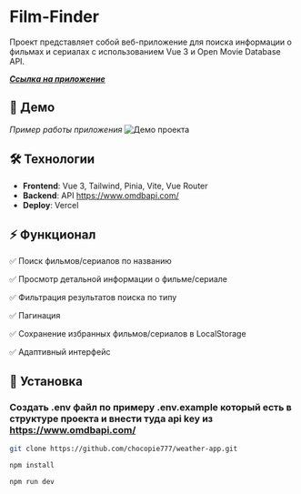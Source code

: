 # Film-Finder
Проект представляет собой веб-приложение для поиска информации о фильмах и сериалах c использованием Vue 3 и Open Movie Database API.

[**_<ins>Ссылка на приложение</ins>_**](https://film-finder-weld.vercel.app/)

## 🚀 Демо 
*Пример работы приложения* 
![Демо проекта](demo.gif)  

## 🛠 Технологии  
- **Frontend**: Vue 3, Tailwind, Pinia, Vite, Vue Router
- **Backend**: API https://www.omdbapi.com/
- **Deploy**: Vercel  

## ⚡️ Функционал 
✅ Поиск фильмов/сериалов по названию

✅ Просмотр детальной информации о фильме/сериале

✅ Фильтрация результатов поиска по типу

✅ Пагинация

✅ Сохранение избранных фильмов/сериалов в LocalStorage

✅ Адаптивный интерфейс

## 🚀 Установка  
### Cоздать .env файл по примеру .env.example который есть в структуре проекта и внести туда api key из https://www.omdbapi.com/
```bash
git clone https://github.com/chocopie777/weather-app.git

npm install

npm run dev